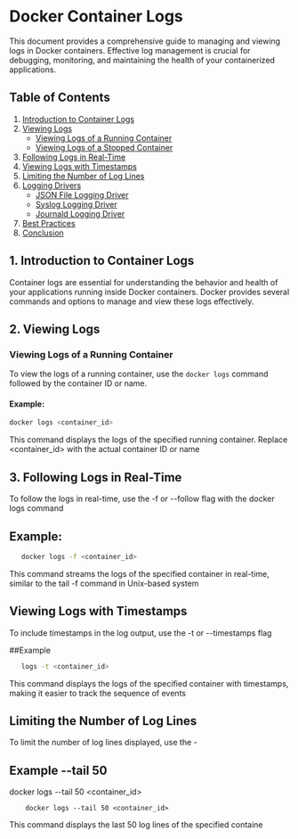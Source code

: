 # Docker Container Logs

This document provides a comprehensive guide to managing and viewing logs in Docker containers. Effective log management is crucial for debugging, monitoring, and maintaining the health of your containerized applications.

## Table of Contents
1. [Introduction to Container Logs](#introduction-to-container-logs)
2. [Viewing Logs](#viewing-logs)
   - [Viewing Logs of a Running Container](#viewing-logs-of-a-running-container)
   - [Viewing Logs of a Stopped Container](#viewing-logs-of-a-stopped-container)
3. [Following Logs in Real-Time](#following-logs-in-real-time)
4. [Viewing Logs with Timestamps](#viewing-logs-with-timestamps)
5. [Limiting the Number of Log Lines](#limiting-the-number-of-log-lines)
6. [Logging Drivers](#logging-drivers)
   - [JSON File Logging Driver](#json-file-logging-driver)
   - [Syslog Logging Driver](#syslog-logging-driver)
   - [Journald Logging Driver](#journald-logging-driver)
7. [Best Practices](#best-practices)
8. [Conclusion](#conclusion)

## 1. Introduction to Container Logs

Container logs are essential for understanding the behavior and health of your applications running inside Docker containers. Docker provides several commands and options to manage and view these logs effectively.

## 2. Viewing Logs

### Viewing Logs of a Running Container

To view the logs of a running container, use the `docker logs` command followed by the container ID or name.

#### Example:

```bash
docker logs <container_id>
```

This command displays the logs of the specified running container. Replace <container_id> with the actual container ID or name

## 3. Following Logs in Real-Time

To follow the logs in real-time, use the -f or --follow flag with the docker logs command

## Example:

```bash
   docker logs -f <container_id>
```

This command streams the logs of the specified container in real-time, similar to the tail -f command in Unix-based system

## Viewing Logs with Timestamps

To include timestamps in the log output, use the -t or --timestamps flag

##Example

```bash
   logs -t <container_id>
   ```

This command displays the logs of the specified container with timestamps, making it easier to track the sequence of events

## Limiting the Number of Log Lines
To limit the number of log lines displayed, use the -

## Example --tail 50 

docker logs --tail 50 <container_id>

``` dash 
    docker logs --tail 50 <container_id>
```
This command displays the last 50 log lines of the specified containe
